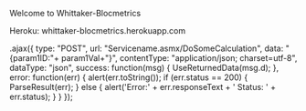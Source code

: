 Welcome to Whittaker-Blocmetrics

Heroku: whittaker-blocmetrics.herokuapp.com



.ajax({
    type: "POST",
    url: "Servicename.asmx/DoSomeCalculation", 
  data: "{param1ID:"+ param1Val+"}",
    contentType: "application/json; charset=utf-8",
    dataType: "json",
    success: function(msg) {
      UseReturnedData(msg.d);
    },
    error: function(err) {
        alert(err.toString());
      if (err.status == 200) {
        ParseResult(err);
      }
      else { alert('Error:' + err.responseText + '  Status: ' + err.status); }
    }
});